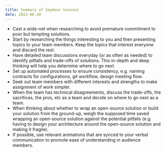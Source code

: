```yaml
---
title: Summary of Seymour Lessons
date: 2022-08-20
---
```


- Cast a wide-net when researching to avoid premature commitment to poor but tempting solutions.
- Start by researching the things interesting to you and then presenting topics to your team members. Keep the topics that interest everyone and discard the rest.
- Have detailed team discussions everyday (or as often as needed) to identify pitfalls and trade-offs of solutions. This in-depth and deep thinking will help you determine where to go next.
- Set up automated processes to ensure consistency, e.g. naming contracts for configurations, git workflow, design meeting flow.
- Seek out team members with different interests and strengths to make assignment of work simpler.
- When the team has technical disagreements, discuss the trade-offs, the sacrifices, the pros, etc as a team and decide on where to go next as a team.
- When thinking about whether to wrap an open-source solution or build your solution from the ground-up, weigh the supposed time saved wrapping an open-source solution against the potential pitfalls (e.g. having to design your architecture around the open-source solution and making it fragile).
- If possible, use relevant animations that are synced to your verbal communication to promote ease of understanding in audience members.
